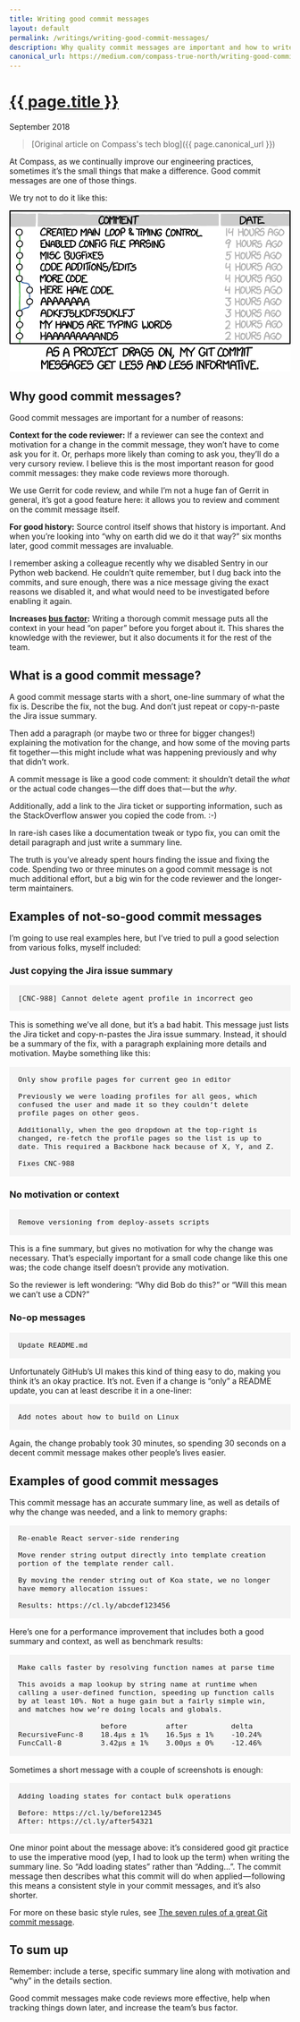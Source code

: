 ```yaml
---
title: Writing good commit messages
layout: default
permalink: /writings/writing-good-commit-messages/
description: Why quality commit messages are important and how to write them
canonical_url: https://medium.com/compass-true-north/writing-good-commit-messages-fc33af9d6321
---
```

<style>
.commit-msg {
    font-family: monospace;
    font-size: 92.5%;
    white-space: pre-wrap;
    background: #f4f4f4;
    padding: 1.2em;
    margin: 1.2em 0;
    word-spacing: 0;
}
</style>

<h1><a href="{{ page.permalink }}">{{ page.title }}</a></h1>
<p class="subtitle">September 2018</p>

> [Original article on Compass's tech blog]({{ page.canonical_url }})


At Compass, as we continually improve our engineering practices, sometimes it’s the small things that make a difference. Good commit messages are one of those things.

We try not to do it like this:

![XKCD 1296](/images/git_commit_2x.png)

## Why good commit messages?

Good commit messages are important for a number of reasons:

**Context for the code reviewer:** If a reviewer can see the context and motivation for a change in the commit message, they won’t have to come ask you for it. Or, perhaps more likely than coming to ask you, they’ll do a very cursory review. I believe this is the most important reason for good commit messages: they make code reviews more thorough.

We use Gerrit for code review, and while I’m not a huge fan of Gerrit in general, it’s got a good feature here: it allows you to review and comment on the commit message itself.

**For good history:** Source control itself shows that history is important. And when you’re looking into “why on earth did we do it that way?” six months later, good commit messages are invaluable.

I remember asking a colleague recently why we disabled Sentry in our Python web backend. He couldn’t quite remember, but I dug back into the commits, and sure enough, there was a nice message giving the exact reasons we disabled it, and what would need to be investigated before enabling it again.

**Increases [bus factor](https://en.wikipedia.org/wiki/Bus_factor):** Writing a thorough commit message puts all the context in your head “on paper” before you forget about it. This shares the knowledge with the reviewer, but it also documents it for the rest of the team.

## What is a good commit message?

A good commit message starts with a short, one-line summary of what the fix is. Describe the fix, not the bug. And don’t just repeat or copy-n-paste the Jira issue summary.

Then add a paragraph (or maybe two or three for bigger changes!) explaining the motivation for the change, and how some of the moving parts fit together — this might include what was happening previously and why that didn’t work.

A commit message is like a good code comment: it shouldn’t detail the <i>what</i> or the actual code changes — the diff does that — but the <i>why</i>.

Additionally, add a link to the Jira ticket or supporting information, such as the StackOverflow answer you copied the code from. :-)

In rare-ish cases like a documentation tweak or typo fix, you can omit the detail paragraph and just write a summary line.

The truth is you’ve already spent hours finding the issue and fixing the code. Spending two or three minutes on a good commit message is not much additional effort, but a big win for the code reviewer and the longer-term maintainers.

## Examples of not-so-good commit messages

I’m going to use real examples here, but I’ve tried to pull a good selection from various folks, myself included:

### Just copying the Jira issue summary

<pre class="commit-msg">[CNC-988] Cannot delete agent profile in incorrect geo</pre>

This is something we’ve all done, but it’s a bad habit. This message just lists the Jira ticket and copy-n-pastes the Jira issue summary. Instead, it should be a summary of the fix, with a paragraph explaining more details and motivation. Maybe something like this:

<pre class="commit-msg">Only show profile pages for current geo in editor

Previously we were loading profiles for all geos, which confused the user and made it so they couldn’t delete profile pages on other geos.

Additionally, when the geo dropdown at the top-right is changed, re-fetch the profile pages so the list is up to date. This required a Backbone hack because of X, Y, and Z.

Fixes CNC-988</pre>

### No motivation or context

<pre class="commit-msg">Remove versioning from deploy-assets scripts</pre>

This is a fine summary, but gives no motivation for why the change was necessary. That’s especially important for a small code change like this one was; the code change itself doesn’t provide any motivation.

So the reviewer is left wondering: “Why did Bob do this?” or “Will this mean we can’t use a CDN?”

### No-op messages

<pre class="commit-msg">Update README.md</pre>

Unfortunately GitHub’s UI makes this kind of thing easy to do, making you think it’s an okay practice. It’s not. Even if a change is “only” a README update, you can at least describe it in a one-liner:

<pre class="commit-msg">Add notes about how to build on Linux</pre>

Again, the change probably took 30 minutes, so spending 30 seconds on a decent commit message makes other people’s lives easier.

## Examples of good commit messages

This commit message has an accurate summary line, as well as details of why the change was needed, and a link to memory graphs:

<pre class="commit-msg">Re-enable React server-side rendering

Move render string output directly into template creation portion of the template render call.

By moving the render string out of Koa state, we no longer have memory allocation issues:

Results: https://cl.ly/abcdef123456</pre>

Here’s one for a performance improvement that includes both a good summary and context, as well as benchmark results:

<pre class="commit-msg">Make calls faster by resolving function names at parse time

This avoids a map lookup by string name at runtime when calling a user-defined function, speeding up function calls by at least 10%. Not a huge gain but a fairly simple win, and matches how we’re doing locals and globals.

                   before         after          delta
RecursiveFunc-8    18.4µs ± 1%    16.5µs ± 1%    -10.24%
FuncCall-8         3.42µs ± 1%    3.00µs ± 0%    -12.46%</pre>

Sometimes a short message with a couple of screenshots is enough:

<pre class="commit-msg">Adding loading states for contact bulk operations

Before: https://cl.ly/before12345
After: https://cl.ly/after54321</pre>

One minor point about the message above: it’s considered good git practice to use the imperative mood (yep, I had to look up the term) when writing the summary line. So “Add loading states” rather than “Adding…”. The commit message then describes what this commit will do when applied — following this means a consistent style in your commit messages, and it’s also shorter.

For more on these basic style rules, see [The seven rules of a great Git commit message](https://chris.beams.io/posts/git-commit/#seven-rules).

## To sum up

Remember: include a terse, specific summary line along with motivation and “why” in the details section.

Good commit messages make code reviews more effective, help when tracking things down later, and increase the team’s bus factor.
